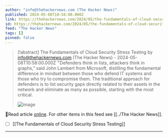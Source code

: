 ```yaml
---
author: "info@thehackernews.com (The Hacker News)"
published: 2024-05-08T10:58:00.000Z
link: https://thehackernews.com/2024/05/the-fundamentals-of-cloud-security.html
id: https://thehackernews.com/2024/05/the-fundamentals-of-cloud-security.html
feed: "The Hacker News"
tags: []
pinned: false
---
```

> [!abstract] The Fundamentals of Cloud Security Stress Testing by info@thehackernews.com (The Hacker News) - 2024-05-08T10:58:00.000Z
> ״Defenders think in lists, attackers think in graphs,” said John Lambert from Microsoft, distilling the fundamental difference in mindset between those who defend IT systems and those who try to compromise them. The traditional approach for defenders is to list security gaps directly related to their assets in the network and eliminate as many as possible, starting with the most critical.
>
> ![image](https://blogger.googleusercontent.com/img/b/R29vZ2xl/AVvXsEi9g0_5hh9yyfiqTDAJeGldQ363-xqM83qZitESxMRryqG8TxZrN0XEBeKwwJvWIzoV_MgNFQSFwlYIw6D-9kvBsLkEQ4x-jwm0W1f2mBfmESM1hyMmnQ1s9rQFzu_5aSyLIrguF0hROMma0LFvJuIr3zsyNyuzWLcR88ebXEzdLdbGffcUxTPy4-Ltzi4/s1600/pen.png)

🔗Read article [online](https://thehackernews.com/2024/05/the-fundamentals-of-cloud-security.html). For other items in this feed see [[../The Hacker News]].

- [ ] [[The Fundamentals of Cloud Security Stress Testing]]
- - -

